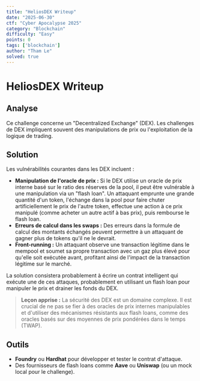 ```yaml
---
title: "HeliosDEX Writeup"
date: "2025-06-30"
ctf: "Cyber Apocalypse 2025"
category: "Blockchain"
difficulty: "Easy"
points: 0
tags: ['blockchain']
author: "Tham Le"
solved: true
---
```


# HeliosDEX Writeup

## Analyse

Ce challenge concerne un "Decentralized Exchange" (DEX). Les challenges de DEX impliquent souvent des manipulations de prix ou l'exploitation de la logique de trading.

## Solution

Les vulnérabilités courantes dans les DEX incluent :

-   **Manipulation de l'oracle de prix :** Si le DEX utilise un oracle de prix interne basé sur le ratio des réserves de la pool, il peut être vulnérable à une manipulation via un "flash loan". Un attaquant emprunte une grande quantité d'un token, l'échange dans la pool pour faire chuter artificiellement le prix de l'autre token, effectue une action à ce prix manipulé (comme acheter un autre actif à bas prix), puis rembourse le flash loan.
-   **Erreurs de calcul dans les swaps :** Des erreurs dans la formule de calcul des montants échangés peuvent permettre à un attaquant de gagner plus de tokens qu'il ne le devrait.
-   **Front-running :** Un attaquant observe une transaction légitime dans le mempool et soumet sa propre transaction avec un gaz plus élevé pour qu'elle soit exécutée avant, profitant ainsi de l'impact de la transaction légitime sur le marché.

La solution consistera probablement à écrire un contrat intelligent qui exécute une de ces attaques, probablement en utilisant un flash loan pour manipuler le prix et drainer les fonds du DEX.

> **Leçon apprise :** La sécurité des DEX est un domaine complexe. Il est crucial de ne pas se fier à des oracles de prix internes manipulables et d'utiliser des mécanismes résistants aux flash loans, comme des oracles basés sur des moyennes de prix pondérées dans le temps (TWAP).

## Outils

-   **Foundry** ou **Hardhat** pour développer et tester le contrat d'attaque.
-   Des fournisseurs de flash loans comme **Aave** ou **Uniswap** (ou un mock local pour le challenge).

